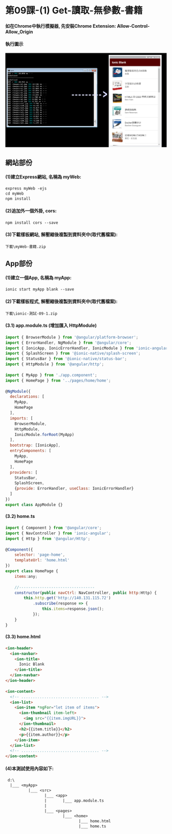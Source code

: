 # 第09課-(1) Get-讀取-無參數-書籍


#### 如在Chrome中執行模擬器, 先安裝Chrome Extension: Allow-Control-Allow_Origin



#### 執行圖示
![GitHub Logo](/images/fig09-01.jpg)



## 網站部份

#### (1)建立Express網站, 名稱為 myWeb:
```
express myWeb -ejs
cd myWeb
npm install
```


#### (2)追加外一個外掛, cors:
```
npm install cors --save
```


#### (3)下載樣板網站, 解壓縮後複製到<myWeb>資料夾中(取代舊檔案):
```
下載\myWeb-書籍.zip
```


## App部份

#### (1)建立一個App, 名稱為 myApp:
```
ionic start myApp blank --save
```

#### (2)下載樣板程式, 解壓縮後複製到<myApp>資料夾中(取代舊檔案):
```
下載\ionic-測試-09-1.zip
```


#### (3.1) app.module.ts (增加匯入 HttpModule)
```javascript
import { BrowserModule } from '@angular/platform-browser';
import { ErrorHandler, NgModule } from '@angular/core';
import { IonicApp, IonicErrorHandler, IonicModule } from 'ionic-angular';
import { SplashScreen } from '@ionic-native/splash-screen';
import { StatusBar } from '@ionic-native/status-bar';
import { HttpModule } from '@angular/http';

import { MyApp } from './app.component';
import { HomePage } from '../pages/home/home';

@NgModule({
  declarations: [
    MyApp,
    HomePage	
  ],
  imports: [
    BrowserModule,
    HttpModule,
    IonicModule.forRoot(MyApp)
  ],
  bootstrap: [IonicApp],
  entryComponents: [
    MyApp,
    HomePage
  ],
  providers: [
    StatusBar,
    SplashScreen,
    {provide: ErrorHandler, useClass: IonicErrorHandler}
  ]
})
export class AppModule {}
```

#### (3.2) home.ts
```javascript
import { Component } from '@angular/core';
import { NavController } from 'ionic-angular';
import { Http } from '@angular/Http';

@Component({
    selector: 'page-home',
    templateUrl: 'home.html'
})
export class HomePage {
    items:any;
	
    //---------------------------------
    constructor(public navCtrl: NavController, public http:Http) {
        this.http.get('http://140.131.115.72')			
            .subscribe(response => {
                this.items=response.json();
            });			
    }
}
```

#### (3.3) home.html
```html
<ion-header>
  <ion-navbar>
    <ion-title>
      Ionic Blank
    </ion-title>
  </ion-navbar>
</ion-header>

<ion-content>
  <!-- .................................. -->
  <ion-list>
    <ion-item *ngFor="let item of items">
      <ion-thumbnail item-left>
        <img src="{{item.imgURL}}">
      </ion-thumbnail>
      <h2>{{item.title}}</h2>
      <p>{{item.author}}</p>		
    </ion-item>
  </ion-list>
  <!-- .................................. -->	
</ion-content>

```

#### (4)本測試使用內容如下:
```
 d:\
  |___ <myApp>           
          |___ <src>
                 |___ <app> 
                 |       |___ app.module.ts
                 |                 
                 |___ <pages>   
                         |___ <home> 
                                |___ home.html 
                                |___ home.ts                
```

